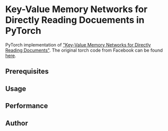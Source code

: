 Key-Value Memory Networks for Directly Reading Docuements in PyTorch
====================================================================

PyTorch implementation of ["Key-Value Memory Networks for Directly Reading Documents"](https://arxiv.org/abs/1606.03126). The original torch code from Facebook can be found [here](https://github.com/facebook/MemNN/tree/master/KVmemnn).

Prerequisites
-------------
    
Usage
-----

Performance
-----------

Author
------
